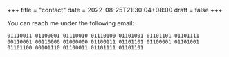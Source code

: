 +++
title =  "contact"
date = 2022-08-25T21:30:04+08:00
draft = false
+++

You can reach me under the following email:

```
01110011 01100001 01110010 01110100 01101001 01101101 01101111 00110001 00110000 01000000 01100111 01101101 01100001 01101001 01101100 00101110 01100011 01101111 01101101
```